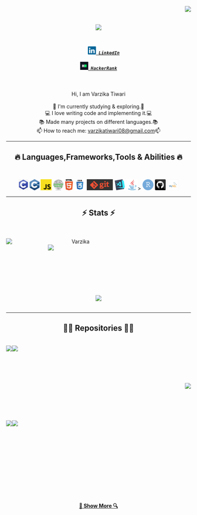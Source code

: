 <img align="right" src="https://visitor-badge.glitch.me/badge?page_id=VarzikaT.visitor-badge&left_color=red&right_color=green">

<h1 align="center">
  <a href="https://git.io/typing-svg">
    <img src="https://readme-typing-svg.herokuapp.com/?lines=HHello!+I'm+Varzika+😀....;Nice+to+meet+you!&center=true&size=30">
  </a>
</h1>


<h5 align="center">
  <code>
    <a href="https://www.linkedin.com/in/varzikatiwari08/" title="LinkedIn Profile"><img width="22" src="images/linkedin.svg"> LinkedIn</a></code>
    <br><br>
  <code><a href="https://www.hackerrank.com/varzika_tiwari" title="HackerRank Profile"><img width="22" src="images/hackerrank.png"> HackerRank</a></code>
</h5>
<br>
<p align="center">
  Hi, I am Varzika Tiwari 
  <br>
  <br>
  🔬 I'm currently studying & exploring.🔬
  <br>
  💻 I love writing code and implementing it.💻
  <br>
  📚 Made many projects on different languages.📚
  <br>
  📫 How to reach me: <a href="mailto: varzikatiwari08@gmail.com">varzikatiwari08@gmail.com</a>📫
</p>

<hr>
<h2 align="center">🔥 Languages,Frameworks,Tools & Abilities 🔥</h2>
<br>
<p align="center">
  <code><img title="C" height="30" src="images/C.png"></code>
  <code><img title="C++" height="30" src="images/cpp.svg"></code>
  <code><img title="Javascript" height="30" src="images/javascript.svg"></code>
  <code><img title="Problem Solving" height="30" src="images/ps.jpg"></code>
  <code><img title="HTML5" height="30" src="images/html5.svg"></code>
  <code><img title="CSS" height="30" src="images/css.svg"></code>
  <code><img title="Git" height="30" src="images/git.png"></code>
  <code><img title="Visual Studio Code" height="30" src="images/vscode.png"></code>
  <code><img title="Java" height="30" src="images/java-original.svg"></code>>
  <code><img title="R" height="30" src="images/download.png"></code>
  <code><img title="GitHub" height="30" src="images/github.svg"></code>
  <code><img title="MySQL" height="30" src="images/mysql.jpg"></code>
</p>
<hr>

<h2 align="center">⚡ Stats ⚡</h2>
<br>
<p align=center>
  <div align=center>
    <a href="https://github.com/VarzikaT/github-readme-streak-stats" title="Go to Source">
      <img align="left" width=390 src="https://github-readme-streak-stats.herokuapp.com/?user=VarzikaT&theme=react&border=61dafb&hide_border=true" alt="Varzika" />
    </a>
   <a href="https://github.com/VarzikaT/github-readme-stats" title="Go to Source">
      <img align="right" width=390 src="https://github-readme-stats.vercel.app/api?username=VarzikaT&show_icons=true&theme=react&border_color=61dafb&hide_border=true" />
    </a>
  </div>
  <br><br><br><br><br><br><br><br><br>
  <div align=center>
    <a href="https://github.com/VarzikaT/github-readme-stats">
      <img width=325 align="center" src="https://github-readme-stats.vercel.app/api/top-langs/?username=VarzikaT&hide=c%23,powershell,Mathematica,Ruby,Objective-C,Objective-C%2b%2b,Cuda&title_color=61dafb&text_color=ffffff&icon_color=61dafb&bg_color=20232a&langs_count=8&layout=compact&border_color=61dafb&hide_border=true" />
    </a>
  </div>
  <br>
 <!-- <img src="https://activity-graph.herokuapp.com/graph?username=VarzikaT&theme=react-dark&bg_color=20232a&hide_border=true" width="100%"/>
</p>
-->
<hr>

<h2 align="center">👨‍💻 Repositories 👨‍💻</h2>
<br>
<div width="100%" align="center">
  <a align="left" href="https://github.com/VarzikaT/MondeCollections" title="Monde Collections"><img align="left" height="115" src="https://github-readme-stats.vercel.app/api/pin/?username=VarzikaT&repo=Algorithms&theme=react&border_color=61dafb&border_radius=10"></a>
  <a align="left" href="https://github.com/VarzikaT/React-Native-THA" title="React-Native Apps"><img align="left" height="115" src="https://github-readme-stats.vercel.app/api/pin/?username=VarzikaT&repo=Turkce-Heceleme-CPP&theme=react&border_color=61dafb&border_radius=10"></a>
</div>
<br/><br/><br/><br/><br/><br/>
<div width="100%" align="center">
  <a align="right" href="https://github.com/VarzikaT/React-Native-THA" title="Basic Apps build using React-Native"><img align="right" height="115" src="https://github-readme-stats.vercel.app/api/pin/?username=VarzikaT&repo=CopyMoveForgeryDetectionWithDCT&theme=react&border_color=61dafb&border_radius=10"></a>
</div>
<br/><br/><br/><br/><br/><br/>
<div width="100%" align="center">
  <a align="left" href="https://github.com/VarzikaT/R-programs" title="Website for investing & discovering"><img align="left" height="115" src="https://github-readme-stats.vercel.app/api/pin/?username=VarzikaT&repo=cpp-openmp-needleman-wunsch&theme=react&border_color=61dafb&border_radius=10"></a>
  <a align="left" href="https://github.com/VarzikaT/R-programs" title="R-Programming"><img align="left" height="115" src="https://github-readme-stats.vercel.app/api/pin/?username=VarzikaT&repo=javascript-minesweeper&theme=react&border_color=61dafb&border_radius=10"></a>
</div>
<br/><br/><br/><br/><br/><br/>
<div width="100%" align="center">
</div>
<br><br><br><br><br><br>
<h4 align="center">
  <a href="https://github.com/VarzikaT?tab=repositories" title="Show Repositories">🔎 Show More 🔍</a>
</h4>


<!--

Here are some ideas to get you started:

- 🔭 I’m currently working on ...
- 🌱 I’m currently learning ...
- 👯 I’m looking to collaborate on ...
- 🤔 I’m looking for help with ...
- 💬 Ask me about ...
- 📫 How to reach me: ...
- 😄 Pronouns: ...
- ⚡ Fun fact: ...


Notes: If you want use this readme, firstly star it please. If you can't align your repositories like this, please change your repository desription to shorter than now. Maybe 4 or 5 word will be good.

-->
